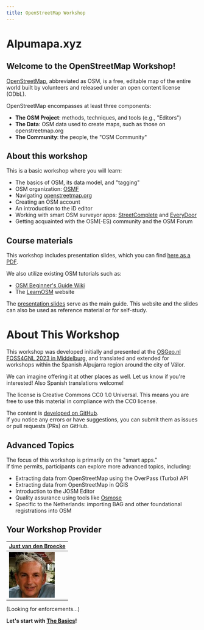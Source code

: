```yaml
---
title: OpenStreetMap Workshop
---
```

 
# Alpumapa.xyz

## Welcome to the OpenStreetMap Workshop!

[OpenStreetMap](https://openstreetmap.org), abbreviated as OSM, is a free, editable map of the entire world built 
by volunteers and released under an open content license (ODbL).

OpenStreetMap encompasses at least three components:

- **The OSM Project**: methods, techniques, and tools (e.g., "Editors")
- **The Data**: OSM data used to create maps, such as those on openstreetmap.org
- **The Community**: the people, the "OSM Community"

## About this workshop

This is a basic workshop where you will learn:

- The basics of OSM, its data model, and "tagging"
- OSM organization: [OSMF](https://wiki.osmfoundation.org/wiki/Main_Page)
- Navigating [openstreetmap.org](https://openstreetmap.org)
- Creating an OSM account
- An introduction to the iD editor
- Working with smart OSM surveyor apps: [StreetComplete](https://streetcomplete.app/?lang=nl) and [EveryDoor](https://every-door.app/)
- Getting acquainted with the OSM(-ES) community and the OSM Forum

## Course materials

This workshop includes presentation slides, which you can find 
[here as a PDF](assets/presentations/osm-workshop-alpumapa-2025-v1.pdf).

We also utilize existing OSM tutorials such as:

- [OSM Beginner's Guide Wiki](https://wiki.openstreetmap.org/wiki/Beginners%27_guide)
- The [LearnOSM](https://learnosm.org/nl_NL/) website

The [presentation slides](assets/presentations/osm-workshop-alpumapa-2025-v1.pdf) serve as the main guide. 
This website and the slides can also be used as reference material or for self-study.
# About This Workshop

This workshop was developed initially and presented at the [OSGeo.nl FOSS4GNL 2023 in Middelburg](https://foss4g.nl), 
and translated and extended for workshops within the Spanish Alpujarra region around the city of Válor.

We can imagine offering it at other places as well. Let us know if you're interested!  Also Spanish translations welcome!

The license is Creative Commons CC0 1.0 Universal. This means you are free to use this material in compliance with the CC0 license.

The content is [developed on GitHub](https://github.com/justb4/alpumapa.nl).  
If you notice any errors or have suggestions, you can submit them as issues or pull requests (PRs) on GitHub.

## Advanced Topics

The focus of this workshop is primarily on the "smart apps."  
If time permits, participants can explore more advanced topics, including:

- Extracting data from OpenStreetMap using the OverPass (Turbo) API
- Extracting data from OpenStreetMap in QGIS
- Introduction to the JOSM Editor
- Quality assurance using tools like [Osmose](https://wiki.openstreetmap.org/wiki/Osmose)
- Specific to the Netherlands: importing BAG and other foundational registrations into OSM

## Your Workshop Provider

| [Just van den Broecke](https://www.openstreetmap.org/user/justb)  |
|---|
| ![B](assets/images/just_broecke.jpg)  |

(Looking for enforcements...)


**Let's start with [The Basics](intro.md)!**
